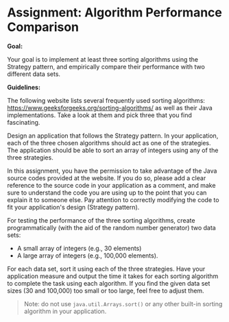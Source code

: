 # Assignment: Algorithm Performance Comparison

**Goal:**

Your goal is to implement at least three sorting algorithms using the Strategy pattern, and empirically compare their performance with two different data sets.

**Guidelines:**

The following website lists several frequently used sorting algorithms: https://www.geeksforgeeks.org/sorting-algorithms/ as well as their Java implementations. Take a look at them and pick three that you find fascinating.

Design an application that follows the Strategy pattern. In your application, each of the three chosen algorithms should act as one of the strategies. The application should be able to sort an array of integers using any of the three strategies.

In this assignment, you have the permission to take advantage of the Java source codes provided at the website. If you do so, please add a clear reference to the source code in your application as a comment, and make sure to understand the code you are using up to the point that you can explain it to someone else. Pay attention to correctly modifying the code to fit your application's design (Strategy pattern).

For testing the performance of the three sorting algorithms, create programmatically (with the aid of the random number generator) two data sets:
- A small array of integers (e.g., 30 elements)
- A large array of integers (e.g., 100,000 elements).

For each data set, sort it using each of the three strategies. Have your application measure and output the time it takes for each sorting algorithm to complete the task using each algorithm. If you find the given data set sizes (30 and 100,000) too small or too large, feel free to adjust them.

> Note: do not use `java.util.Arrays.sort()` or any other built-in sorting algorithm in your application.
